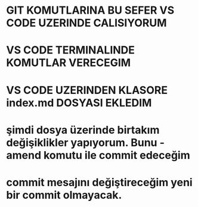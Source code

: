 # GIT KOMUTLARINA BU SEFER VS CODE UZERINDE CALISIYORUM
# VS CODE TERMINALINDE KOMUTLAR VERECEGIM
# VS CODE UZERINDEN KLASORE index.md DOSYASI EKLEDIM

# şimdi dosya üzerinde birtakım değişiklikler yapıyorum. Bunu -amend komutu ile commit edeceğim
# commit mesajını değiştireceğim yeni bir commit olmayacak. 